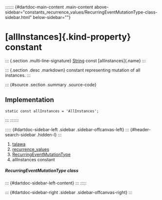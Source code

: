 ::::::: {#dartdoc-main-content .main-content above-sidebar="constants_recurrence_values/RecurringEventMutationType-class-sidebar.html" below-sidebar=""}
<div>

# [allInstances]{.kind-property} constant

</div>

::: {.section .multi-line-signature}
[String](https://api.flutter.dev/flutter/dart-core/String-class.html)
const [allInstances]{.name}
:::

::: {.section .desc .markdown}
constant representing mutation of all instances.
:::

::: {#source .section .summary .source-code}
## Implementation

``` language-dart
static const allInstances = 'AllInstances';
```
:::
:::::::

::::: {#dartdoc-sidebar-left .sidebar .sidebar-offcanvas-left}
::: {#header-search-sidebar .hidden-l}
:::

1.  [talawa](../../index.html)
2.  [recurrence_values](../../constants_recurrence_values/)
3.  [RecurringEventMutationType](../../constants_recurrence_values/RecurringEventMutationType-class.html)
4.  allInstances constant

##### RecurringEventMutationType class

::: {#dartdoc-sidebar-left-content}
:::
:::::

::: {#dartdoc-sidebar-right .sidebar .sidebar-offcanvas-right}
:::
